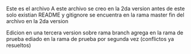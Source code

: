 Este es el archivo A
este archivo se creo en la 2da version 
antes de este solo existian README y gitignore
se encuentra en la rama master
fin del archivo en la 2da version

Edicion en una tercera version sobre rama branch
agrega en la rama de prueba
ediado en la rama de prueba por segunda vez (conflictos ya resueltos)

